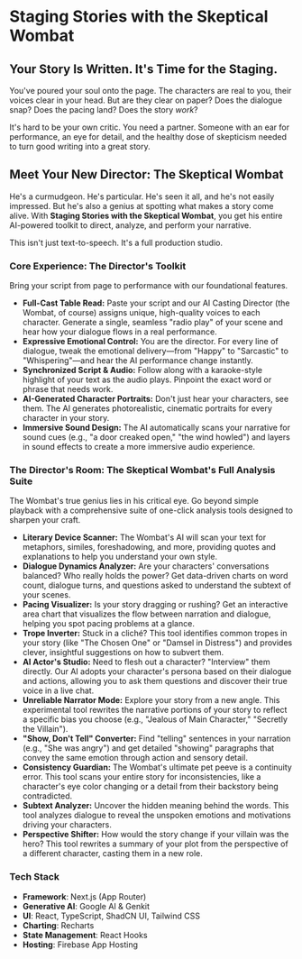 # Staging Stories with the Skeptical Wombat

## Your Story Is Written. It's Time for the Staging.

You've poured your soul onto the page. The characters are real to you, their voices clear in your head. But are they clear on paper? Does the dialogue snap? Does the pacing land? Does the story *work*?

It's hard to be your own critic. You need a partner. Someone with an ear for performance, an eye for detail, and the healthy dose of skepticism needed to turn good writing into a great story.

## Meet Your New Director: The Skeptical Wombat

He's a curmudgeon. He's particular. He's seen it all, and he's not easily impressed. But he's also a genius at spotting what makes a story come alive. With **Staging Stories with the Skeptical Wombat**, you get his entire AI-powered toolkit to direct, analyze, and perform your narrative.

This isn't just text-to-speech. It's a full production studio.

### Core Experience: The Director's Toolkit

Bring your script from page to performance with our foundational features.

*   **Full-Cast Table Read:** Paste your script and our AI Casting Director (the Wombat, of course) assigns unique, high-quality voices to each character. Generate a single, seamless "radio play" of your scene and hear how your dialogue flows in a real performance.
*   **Expressive Emotional Control:** You are the director. For every line of dialogue, tweak the emotional delivery—from "Happy" to "Sarcastic" to "Whispering"—and hear the AI performance change instantly.
*   **Synchronized Script & Audio:** Follow along with a karaoke-style highlight of your text as the audio plays. Pinpoint the exact word or phrase that needs work.
*   **AI-Generated Character Portraits:** Don't just hear your characters, see them. The AI generates photorealistic, cinematic portraits for every character in your story.
*   **Immersive Sound Design:** The AI automatically scans your narrative for sound cues (e.g., "a door creaked open," "the wind howled") and layers in sound effects to create a more immersive audio experience.

### The Director's Room: The Skeptical Wombat's Full Analysis Suite

The Wombat's true genius lies in his critical eye. Go beyond simple playback with a comprehensive suite of one-click analysis tools designed to sharpen your craft.

*   **Literary Device Scanner:** The Wombat's AI will scan your text for metaphors, similes, foreshadowing, and more, providing quotes and explanations to help you understand your own style.
*   **Dialogue Dynamics Analyzer:** Are your characters' conversations balanced? Who really holds the power? Get data-driven charts on word count, dialogue turns, and questions asked to understand the subtext of your scenes.
*   **Pacing Visualizer:** Is your story dragging or rushing? Get an interactive area chart that visualizes the flow between narration and dialogue, helping you spot pacing problems at a glance.
*   **Trope Inverter:** Stuck in a cliché? This tool identifies common tropes in your story (like "The Chosen One" or "Damsel in Distress") and provides clever, insightful suggestions on how to subvert them.
*   **AI Actor's Studio:** Need to flesh out a character? "Interview" them directly. Our AI adopts your character's persona based on their dialogue and actions, allowing you to ask them questions and discover their true voice in a live chat.
*   **Unreliable Narrator Mode:** Explore your story from a new angle. This experimental tool rewrites the narrative portions of your story to reflect a specific bias you choose (e.g., "Jealous of Main Character," "Secretly the Villain").
*   **"Show, Don't Tell" Converter:** Find "telling" sentences in your narration (e.g., "She was angry") and get detailed "showing" paragraphs that convey the same emotion through action and sensory detail.
*   **Consistency Guardian:** The Wombat's ultimate pet peeve is a continuity error. This tool scans your entire story for inconsistencies, like a character's eye color changing or a detail from their backstory being contradicted.
*   **Subtext Analyzer:** Uncover the hidden meaning behind the words. This tool analyzes dialogue to reveal the unspoken emotions and motivations driving your characters.
*   **Perspective Shifter:** How would the story change if your villain was the hero? This tool rewrites a summary of your plot from the perspective of a different character, casting them in a new role.

### Tech Stack
*   **Framework**: Next.js (App Router)
*   **Generative AI**: Google AI & Genkit
*   **UI**: React, TypeScript, ShadCN UI, Tailwind CSS
*   **Charting**: Recharts
*   **State Management**: React Hooks
*   **Hosting**: Firebase App Hosting
